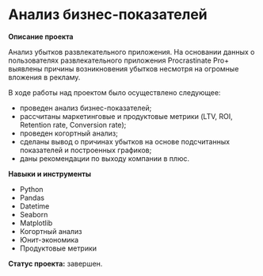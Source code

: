 # Анализ бизнес-показателей

**Описание проекта**

Анализ убытков развлекательного приложения. На основании данных о пользователях развлекательного приложения Procrastinate Pro+ выявлены причины возникновения убытков несмотря на огромные вложения в рекламу. 

В ходе работы над проектом было осуществлено следующее: 
- проведен анализ бизнес-показателей;
- рассчитаны маркетинговые и продуктовые метрики (LTV, ROI, Retention rate, Conversion rate);
- проведен когортный анализ;
- сделаны вывод о причинах убытков на основе подсчитанных показателей и построенных графиков;
- даны рекомендации по выходу компании в плюс.

**Навыки и инструменты**

- Python
- Pandas
- Datetime
- Seaborn
- Matplotlib
- Когортный анализ
- Юнит-экономика
- Продуктовые метрики

**Статус проекта:** завершен.
